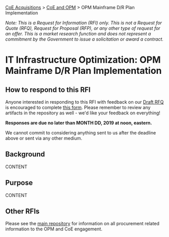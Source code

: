 [CoE Acquisitions](https://github.com/GSA/coe-acquisitions) > [CoE and OPM](https://github.com/GSA/coe-opm-acquisitions) > OPM Mainframe D/R Plan Implementation

*Note: This is a Request for Information (RFI) only. This is not a Request for Quote (RFQ), Request for Proposal (RFP), or any other type of request for an offer. This is a market research function and does not represent a commitment by the Government to issue a solicitation or award a contract.*

# IT Infrastructure Optimization: OPM Mainframe D/R Plan Implementation

## How to respond to this RFI

Anyone interested in responding to this RFI with feedback on our [Draft RFQ](Draft-RFQ.pdf) is encouraged to complete [this form](https://forms.gle/cecGgZiVZNgLv1P79). Please remember to review any artifacts in the repository as well - we'd like your feedback on everything!

**Responses are due no later than MONTH DD, 2019 at noon, eastern.**

We cannot commit to considering anything sent to us after the deadline above or sent via any other medium.

## Background

CONTENT

## Purpose

CONTENT

## Other RFIs
Please see the [main repository](https://github.com/GSA/coe-opm-acquisitions/) for information on all procurement related information to the OPM and CoE engagement.
